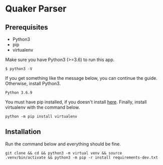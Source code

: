 # Quaker Parser  

## Prerequisites  

* Python3
* pip
* virtualenv

Make sure you have Python3 (>=3.6) to run this app.  
```
$ python3 -V
```  
If you get something like the message below, you can continue the guide. Otherwise, install Python3.  
```
Python 3.6.9
```

You must have pip installed, if you doesn't install [here](https://pip.pypa.io/en/stable/installing/). Finally, install virtualenv with the command below.  
```
python -m pip install virtualenv
```

## Installation  

Run the command below and everything should be fine.  
```
git clone && cd && python3 -m virtual venv && source .venv/bin/activate && python3 -m pip -r install requirements-dev.txt
```
